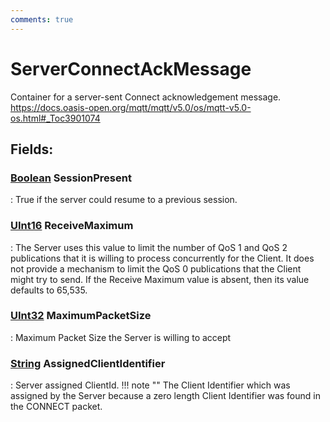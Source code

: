 ```yaml
---
comments: true
---
```

# ServerConnectAckMessage

Container for a server-sent Connect acknowledgement message. https://docs.oasis-open.org/mqtt/mqtt/v5.0/os/mqtt-v5.0-os.html#_Toc3901074

## **Fields**:
### **[Boolean](https://learn.microsoft.com/en-us/dotnet/api/System.Boolean) SessionPresent**
: True if the server could resume to a previous session. 
### **[UInt16](https://learn.microsoft.com/en-us/dotnet/api/System.UInt16) ReceiveMaximum**
: The Server uses this value to limit the number of QoS 1 and QoS 2 publications that it is willing to process concurrently for the Client. It does not provide a mechanism to limit the QoS 0 publications that the Client might try to send. If the Receive Maximum value is absent, then its value defaults to 65,535. 
### **[UInt32](https://learn.microsoft.com/en-us/dotnet/api/System.UInt32) MaximumPacketSize**
: Maximum Packet Size the Server is willing to accept 
### **[String](https://learn.microsoft.com/en-us/dotnet/api/System.String) AssignedClientIdentifier**
: Server assigned ClientId. 
	!!! note ""
		The Client Identifier which was assigned by the Server because a zero length Client Identifier was found in the CONNECT packet.
